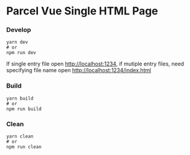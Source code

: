 # Parcel Vue Single HTML Page

### Develop

```shell
yarn dev
# or
npm run dev
```
If single entry file open [http://localhost:1234](http://localhost:1234), if mutiple entry files, need specifying file name open [http://localhost:1234/index.html](http://localhost:1234/index.html)

### Build

```shell
yarn build
# or
npm run build
```

### Clean

```shell
yarn clean
# or
npm run clean
```